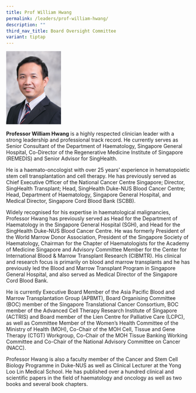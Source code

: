 ```yaml
---
title: Prof William Hwang
permalink: /leaders/prof-william-hwang/
description: ""
third_nav_title: Board Oversight Committee
variant: tiptap
---
```

<div class="isomer-image-wrapper">
<img style="width:150px" height="auto" width="100%" src="/images/Leaders/professor%20william%20hwang.png">
</div>
<p><strong>Professor William Hwang</strong> is a highly respected clinician
leader with a strong leadership and professional track record. He currently
serves as Senior Consultant of the Department of Haematology, Singapore
General Hospital, Co-Director of the Regenerative Medicine Institute of
Singapore (REMEDIS) and Senior Advisor for SingHealth.</p>
<p>He is a haemato-oncologist with over 25 years’ experience in hematopoietic
stem cell transplantation and cell therapy. He has previously served as
Chief Executive Officer of the National Cancer Centre Singapore; Director,
SingHealth Transplant; Head, SingHealth Duke-NUS Blood Cancer Centre; Head,
Department of Haematology, Singapore General Hospital, and Medical Director,
Singapore Cord Blood Bank (SCBB).</p>
<p>Widely recognised for his expertise in haematological malignancies, Professor
Hwang has previously served as Head for the Department of Haematology in
the Singapore General Hospital (SGH), and Head for the SingHealth Duke-NUS
Blood Cancer Centre. He was formerly President of the World Marrow Donor
Association, President of the Singapore Society of Haematology, Chairman
for the Chapter of Haematologists for the Academy of Medicine Singapore
and Advisory Committee Member for the Center for International Blood &amp;
Marrow Transplant Research (CIBMTR). His clinical and research focus is
primarily on blood and marrow transplants and he has previously led the
Blood and Marrow Transplant Program in Singapore General Hospital, and
also served as Medical Director of the Singapore Cord Blood Bank.</p>
<p>He is currently Executive Board Member of the Asia Pacific Blood and Marrow
Transplantation Group (APBMT), Board Organising Committee (BOC) member
of the Singapore Translational Cancer Consortium, BOC member of the Advanced
Cell Therapy Research Institute of Singapore (ACTRIS) and Board member
of the Lien Centre for Palliative Care (LCPC), as well as Committee Member
of the Women’s Health Committee of the Ministry of Health (MOH), Co-Chair
of the MOH Cell, Tissue and Gene Therapy (CTGT) Workgroup, Co-Chair of
the MOH Tissue Banking Working Committee and Co-Chair of the National Advisory
Committee on Cancer (NACC).</p>
<p>Professor Hwang is also a faculty member of the Cancer and Stem Cell Biology
Programme in Duke-NUS as well as Clinical Lecturer at the Yong Loo Lin
Medical School. He has published over a hundred clinical and scientific
papers in the field of haematology and oncology as well as two books and
several book chapters.</p>
<p></p>